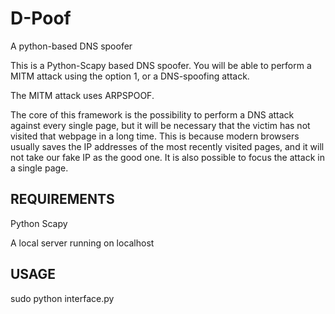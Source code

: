 # D-Poof
A python-based DNS spoofer

This is a Python-Scapy based DNS spoofer. You will be able to perform a MITM attack using the option 1, or a DNS-spoofing
attack.

The MITM attack uses ARPSPOOF.

The core of this framework is the possibility to perform a DNS attack against every single page, but it will be necessary that
the victim has not visited that webpage in a long time. This is because modern browsers usually saves the IP addresses of the
most recently visited pages, and it will not take our fake IP as the good one. It is also possible to focus the attack in a
single page.

## REQUIREMENTS
Python Scapy

A local server running on localhost

## USAGE
sudo python interface.py
